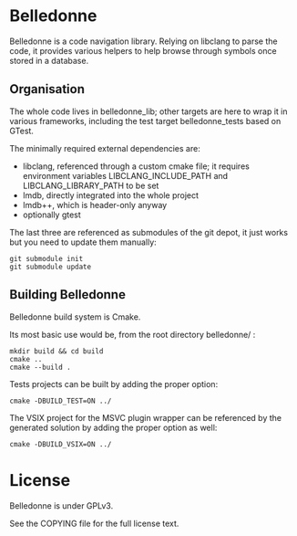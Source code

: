 Belledonne
==================================

Belledonne is a code navigation library.
Relying on libclang to parse the code, it provides various helpers to help browse through symbols once stored in a database.

Organisation
------------

The whole code lives in belledonne_lib; other targets are here to wrap it in various frameworks, including the test target belledonne_tests based on GTest.

The minimally required external dependencies are:
- libclang, referenced through a custom cmake file; it requires environment variables LIBCLANG_INCLUDE_PATH and LIBCLANG_LIBRARY_PATH to be set
- lmdb, directly integrated into the whole project
- lmdb++, which is header-only anyway
- optionally gtest

The last three are referenced as submodules of the git depot, it just works but you need to update them manually:

    git submodule init
    git submodule update

Building Belledonne
-------------------

Belledonne build system is Cmake.

Its most basic use would be, from the root directory belledonne/ :

    mkdir build && cd build
    cmake ..
    cmake --build .

Tests projects can be built by adding the proper option:

    cmake -DBUILD_TEST=ON ../

The VSIX project for the MSVC plugin wrapper can be referenced by the generated solution by adding the proper option as well:

    cmake -DBUILD_VSIX=ON ../

License
==================================
Belledonne is under GPLv3.

See the COPYING file for the full license text.

